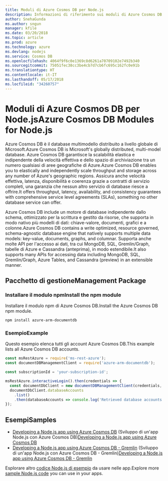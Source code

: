 ```yaml
---
title: Moduli di Azure Cosmos DB per Node.js
description: Informazioni di riferimento sui moduli di Azure Cosmos DB per Node.js
author: SnehaGunda
ms.author: sngun
manager: kfile
ms.date: 03/20/2018
ms.topic: article
ms.prod: azure
ms.technology: azure
ms.devlang: nodejs
ms.service: Cosmos DB
ms.openlocfilehash: 4064f9f6c0e1369c8d6261a70709102e7492b340
ms.sourcegitcommit: 75051fec38cc3be4cb7d7cb6fc695c162fc0e91b
ms.translationtype: HT
ms.contentlocale: it-IT
ms.lasthandoff: 05/17/2018
ms.locfileid: "34260757"
---
```

# <a name="azure-cosmos-db-modules-for-nodejs"></a><span data-ttu-id="9bf69-103">Moduli di Azure Cosmos DB per Node.js</span><span class="sxs-lookup"><span data-stu-id="9bf69-103">Azure Cosmos DB Modules for Node.js</span></span>

<span data-ttu-id="9bf69-104">Azure Cosmos DB è il database multimodello distribuito a livello globale di Microsoft.</span><span class="sxs-lookup"><span data-stu-id="9bf69-104">Azure Cosmos DB is Microsoft's globally distributed, multi-model database.</span></span> <span data-ttu-id="9bf69-105">Azure Cosmos DB garantisce la scalabilità elastica e indipendente della velocità effettiva e dello spazio di archiviazione tra un numero qualsiasi di aree geografiche di Azure.</span><span class="sxs-lookup"><span data-stu-id="9bf69-105">Azure Cosmos DB enables you to elastically and independently scale throughput and storage across any number of Azure's geographic regions.</span></span> <span data-ttu-id="9bf69-106">Assicura anche velocità effettiva, latenza, disponibilità e coerenza grazie a contratti di servizio completi, una garanzia che nessun altro servizio di database riesce a offrire.</span><span class="sxs-lookup"><span data-stu-id="9bf69-106">It offers throughput, latency, availability, and consistency guarantees with comprehensive service level agreements (SLAs), something no other database service can offer.</span></span>

<span data-ttu-id="9bf69-107">Azure Cosmos DB include un motore di database indipendente dallo schema, ottimizzato per la scrittura e gestito da risorse, che supporta in modo nativo più modelli di dati: chiave-valore, documenti, grafici e a colonne.</span><span class="sxs-lookup"><span data-stu-id="9bf69-107">Azure Cosmos DB contains a write optimized, resource governed, schema-agnostic database engine that natively supports multiple data models: key-value, documents, graphs, and columnar.</span></span> <span data-ttu-id="9bf69-108">Supporta anche molte API per l'accesso ai dati, tra cui MongoDB, SQL, Gremlin/Graph, tabelle di Azure e Cassandra (anteprima), in modo estendibile.</span><span class="sxs-lookup"><span data-stu-id="9bf69-108">It also supports many APIs for accessing data including MongoDB, SQL, Gremlin/Graph, Azure Tables, and Cassandra (preview) in an extensible manner.</span></span>

## <a name="management-package"></a><span data-ttu-id="9bf69-109">Pacchetto di gestione</span><span class="sxs-lookup"><span data-stu-id="9bf69-109">Management Package</span></span>

### <a name="install-the-npm-module"></a><span data-ttu-id="9bf69-110">Installare il modulo npm</span><span class="sxs-lookup"><span data-stu-id="9bf69-110">Install the npm module</span></span> 

<span data-ttu-id="9bf69-111">Installare il modulo npm di Azure Cosmos DB.</span><span class="sxs-lookup"><span data-stu-id="9bf69-111">Install the Azure Cosmos DB npm module.</span></span>

```bash
npm install azure-arm-documentdb
```

### <a name="example"></a><span data-ttu-id="9bf69-112">Esempio</span><span class="sxs-lookup"><span data-stu-id="9bf69-112">Example</span></span>

<span data-ttu-id="9bf69-113">Questo esempio elenca tutti gli account Azure Cosmos DB.</span><span class="sxs-lookup"><span data-stu-id="9bf69-113">This example lists all Azure Cosmos DB accounts.</span></span>

```javascript
const msRestAzure = require('ms-rest-azure');
const documentDBManagementClient = require('azure-arm-documentdb');

const subscriptionId = 'your-subscription-id';

msRestAzure.interactiveLogin().then(credentials => {
  const documentDbClient = new documentDBManagementClient(credentials, subscriptionId);
  documentDbClient.databaseAccounts
    .list()
    .then(databaseAccounts => console.log('Retrieved database accounts: ', databaseAccounts));
});
```

## <a name="samples"></a><span data-ttu-id="9bf69-114">Esempi</span><span class="sxs-lookup"><span data-stu-id="9bf69-114">Samples</span></span>

* <span data-ttu-id="9bf69-115">[Developing a Node.js app using Azure Cosmos DB](https://azure.microsoft.com/resources/samples/azure-cosmos-db-documentdb-nodejs-getting-started/) (Sviluppo di un'app Node.js con Azure Cosmos DB)</span><span class="sxs-lookup"><span data-stu-id="9bf69-115">[Developing a Node.js app using Azure Cosmos DB](https://azure.microsoft.com/resources/samples/azure-cosmos-db-documentdb-nodejs-getting-started/)</span></span>
* <span data-ttu-id="9bf69-116">[Developing a Node.js app using Azure Cosmos DB - Gremlin](https://azure.microsoft.com/resources/samples/azure-cosmos-db-graph-nodejs-getting-started/) (Sviluppo di un'app Node.js con Azure Cosmos DB - Gremlin)</span><span class="sxs-lookup"><span data-stu-id="9bf69-116">[Developing a Node.js app using Azure Cosmos DB - Gremlin](https://azure.microsoft.com/resources/samples/azure-cosmos-db-graph-nodejs-getting-started/)</span></span>

<span data-ttu-id="9bf69-117">Esplorare altro [codice Node.js di esempio](https://azure.microsoft.com/resources/samples/?platform=nodejs) da usare nelle app.</span><span class="sxs-lookup"><span data-stu-id="9bf69-117">Explore more [sample Node.js code](https://azure.microsoft.com/resources/samples/?platform=nodejs) you can use in your apps.</span></span>
